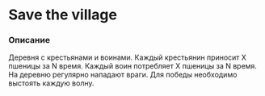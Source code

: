 # Save the village
### Описание

Деревня с крестьянами и воинами. Каждый крестьянин приносит X пшеницы за N время. Каждый воин потребляет X пшеницы за N время. На деревню регулярно нападают враги. Для победы необходимо выстоять каждую волну.
